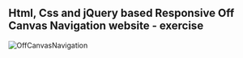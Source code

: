 Html, Css and jQuery based Responsive Off Canvas Navigation website - exercise
---

![OffCanvasNavigation](https://github.com/r4nd3l/OffCanvasNavigation/blob/master/img/sample.gif)

